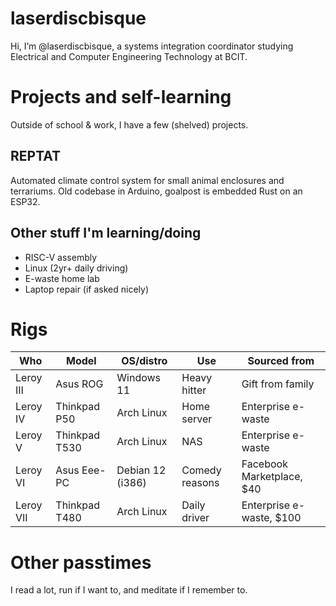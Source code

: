 # laserdiscbisque

Hi, I’m @laserdiscbisque, a systems integration coordinator studying Electrical and Computer Engineering Technology at BCIT.

# Projects and self-learning

Outside of school & work, I have a few (shelved) projects.

## REPTAT

Automated climate control system for small animal enclosures and terrariums. Old codebase in Arduino, goalpost is embedded Rust on an ESP32.

## Other stuff I'm learning/doing

- RISC-V assembly
- Linux (2yr+ daily driving)
- E-waste home lab
- Laptop repair (if asked nicely)

# Rigs

| Who | Model | OS/distro | Use | Sourced from |
|-|-|-|-|-|
| Leroy III | Asus ROG | Windows 11 | Heavy hitter | Gift from family |
| Leroy IV | Thinkpad P50 | Arch Linux | Home server | Enterprise e-waste |
| Leroy V | Thinkpad T530 | Arch Linux | NAS | Enterprise e-waste |
| Leroy VI | Asus Eee-PC | Debian 12 (i386) | Comedy reasons | Facebook Marketplace, $40 |
| Leroy VII | Thinkpad T480 | Arch Linux | Daily driver | Enterprise e-waste, $100 |

# Other passtimes

I read a lot, run if I want to, and meditate if I remember to.

<!---
laserdiscbisque/laserdiscbisque is a ✨ special ✨ repository because its `README.md` (this file) appears on your GitHub profile.
You can click the Preview link to take a look at your changes.
--->
